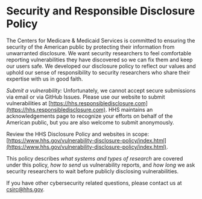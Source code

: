 # Security and Responsible Disclosure Policy

The Centers for Medicare & Medicaid Services is committed to ensuring the security of the American public by protecting their information from unwarranted disclosure. We want security researchers to feel comfortable reporting vulnerabilities they have discovered so we can fix them and keep our users safe. We developed our disclosure policy to reflect our values and uphold our sense of responsibility to security researchers who share their expertise with us in good faith.

*Submit a vulnerability:* Unfortunately, we cannot accept secure submissions via
email or via GitHub Issues. Please use our website to submit vulnerabilities at
[https://hhs.responsibledisclosure.com](https://hhs.responsibledisclosure.com).
HHS maintains an acknowledgements page to recognize your efforts on behalf of
the American public, but you are also welcome to submit anonymously.

Review the HHS Disclosure Policy and websites in scope:
[https://www.hhs.gov/vulnerability-disclosure-policy/index.html](https://www.hhs.gov/vulnerability-disclosure-policy/index.html).

This policy describes *what systems and types of research* are covered under this
policy, *how to send* us vulnerability reports, and *how long* we ask security
researchers to wait before publicly disclosing vulnerabilities.

If you have other cybersecurity related questions, please contact us at
[csirc@hhs.gov](mailto:csirc@hhs.gov).